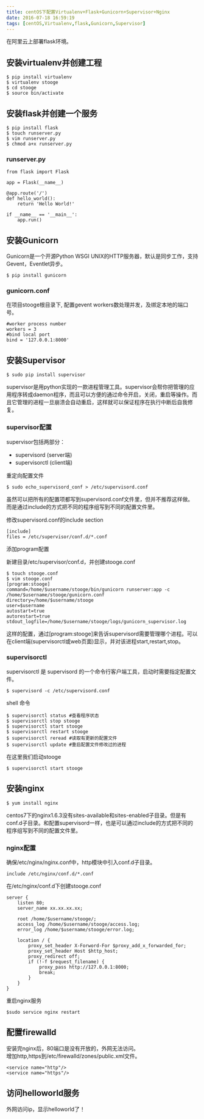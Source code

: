 ```yaml
---
title: centOS下配置Virtualenv+Flask+Gunicorn+Supervisor+Nginx
date: 2016-07-18 16:59:19
tags: [centOS,Virtualenv,flask,Gunicorn,Supervisor]
---
```

在阿里云上部署flask环境。  

## 安装virtualenv并创建工程  

    $ pip install virtualenv
    $ virtualenv stooge
    $ cd stooge
    $ source bin/activate

## 安装flask并创建一个服务  

    $ pip install flask
    $ touch runserver.py
    $ vim runserver.py
    $ chmod a+x runserver.py
        
### runserver.py  

    from flask import Flask
    
    app = Flask(__name__)
    
    @app.route('/')
    def hello_world():
    	return 'Hello World!'
    
    if __name__ == '__main__':
    	app.run()
 
## 安装Gunicorn  
 
 Gunicorn是一个开源Python WSGI UNIX的HTTP服务器，默认是同步工作，支持Gevent，Eventlet异步。  

    $ pip install gunicorn

### gunicorn.conf  

在项目stooge根目录下, 配置gevent workers数处理并发，及绑定本地的端口号。 

    #worker process number
    workers = 3
    #bind local port
    bind = '127.0.0.1:8000'

## 安装Supervisor    

    $ sudo pip install supervisor

supervisor是用python实现的一款进程管理工具。supervisor会帮你把管理的应用程序转成daemon程序，而且可以方便的通过命令开启，关闭，重启等操作。而且它管理的进程一旦崩溃会自动重启，这样就可以保证程序在执行中断后自我修复。  

### supervisor配置

supervisor包括两部分：   

* supervisord  (server端)
* supervisorctl  (client端)

重定向配置文件  

    $ sudo echo_supervisord_conf > /etc/supervisord.conf
    
虽然可以把所有的配置项都写到supervisord.conf文件里，但并不推荐这样做。而是通过include的方式把不同的程序组写到不同的配置文件里。  

修改supervisord.conf的include section  

    [include]
    files = /etc/supervisor/conf.d/*.conf
    
添加program配置  

新建目录/etc/supervisor/conf.d，并创建stooge.conf

    $ touch stooge.conf
    $ vim stooge.conf
    [program:stooge]
    command=/home/$username/stooge/bin/gunicorn runserver:app -c /home/$username/stooge/gunicorn.conf
    directory=/home/$username/stooge
    user=$username
    autostart=true
    autorestart=true
    stdout_logfile=/home/$username/stooge/logs/gunicorn_supervisor.log

这样的配置，通过[program:stooge]来告诉supervisord需要管理哪个进程。可以在client端(supervisorctl或web页面)显示，并对该进程start,restart,stop。

### supervisorctl

supervisorctl 是 supervisord 的一个命令行客户端工具，启动时需要指定配置文件。  

    $ supervisord -c /etc/supervisord.conf

shell 命令  

    $ supervisorctl status #查看程序状态
    $ supervisorctl stop stooge
    $ supervisorctl start stooge
    $ supervisorctl restart stooge
    $ supervisorctl reread #读取有更新的配置文件
    $ supervisorctl update #重启配置文件修改过的进程

在这里我们启动stooge  

    $ supervisorctl start stooge

## 安装nginx
    $ yum install nginx

centos7下的nginx1.6.3没有sites-available和sites-enabled子目录。但是有conf.d子目录。和配置supervisord一样，也是可以通过include的方式把不同的程序组写到不同的配置文件里。

### nginx配置

确保/etc/nginx/nginx.conf中，http模块中引入conf.d子目录。  
  
    include /etc/nginx/conf.d/*.conf

在/etc/nginx/conf.d下创建stooge.conf  

    server {
    	listen 80;
    	server_name xx.xx.xx.xx;
    	
    	root /home/$username/stooge/;
    	access_log /home/$username/stooge/access.log;
    	error_log /home/$username/stooge/error.log;
    	
    	location / {
    		proxy_set_header X-Forword-For $proxy_add_x_forwarded_for;
    		proxy_set_header Host $http_host;
    		proxy_redirect off;
    		if (!-f $request_filename) {
    			proxy_pass http://127.0.0.1:8000;
    			break;
    		}
    	}
    }

重启nginx服务  

    $sudo service nginx restart

## 配置firewalld  

安装完nginx后，80端口是没有开放的，外网无法访问。  
增加http,https到/etc/firewalld/zones/public.xml文件。  
    
    <service name="http"/>
    <service name="https"/>
    
## 访问helloworld服务

外网访问ip，显示helloworld了！



    



